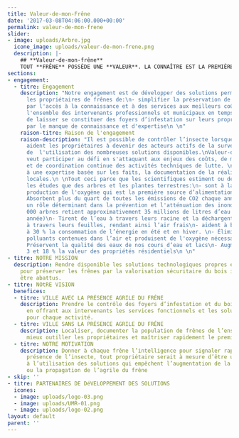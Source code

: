 ```yaml
---
title: Valeur-de-mon-Frêne
date: '2017-03-08T04:06:00.000+00:00'
permalink: valeur-de-mon-frene
slider:
- image: uploads/Arbre.jpg
  icone_image: uploads/valeur-de-mon-frene.png
  description: |-
    ## **Valeur-de-mon-frêne**
    TOUT **FRÊNE** POSSÈDE UNE **VALEUR**. LA CONNAÎTRE EST LA PREMIÈRE VICTOIRE FACE À L’AGRILE DU FRÊNE.
sections:
- engagement:
  - titre: Engagement
    description: "Notre engagement est de développer des solutions permettant à tous
      les propriétaires de frênes de:\n- simplifier la préservation de leurs arbres
      par l'accès à la connaissance et à des services aux meilleurs coûts\n - rejoindre
      l'ensemble des intervenants professionnels et municipaux en temps réel.\n- d’éviter
      de laisser se constituer des foyers d’infestation sur leurs propriétés ou territoire
      par le manque de connaissance et d'expertise\n \n"
    raison-titre: Raison de l'engagement
    raison-description: "Il est possible de contrôler l’insecte lorsque les gouvernements
      aident les propriétaires à devenir des acteurs actifs de la surveillance et
      de  l'utilisation des nombreuses solutions disponibles.\nValeur-de-mon-frêne
      veut participer au défi en s'attaquant aux enjeux des coûts, de mobilisation
      et de coordination continue des activités techniques de lutte. \nCeci grâce
      à une expertise basée sur les faits, la documentation de la réalité et des activités
      locales.\n \nTout ceci parce que les scientifiques estiment ou démontrent par
      les études que des arbres et les plantes terrestres:\n- sont à la base de la
      production de l'oxygène qui est la première source d’alimentation humaine \n-
      Absorbent plus du quart de toutes les émissions de CO2 chaque année\n- Jouent
      un rôle déterminant dans la prévention et l'atténuation des inondations (10
      000 arbres retient approximativement 35 millions de litres d’eau de pluie chaque
      année)\n- Tirent de l’eau à travers leurs racine et la déchargent dans l’atmosphère
      à travers leurs feuilles, rendant ainsi l’air frais\n- aident à baisser de 15
      à 30 % la consommation de l’énergie en été et en hiver. \n- Éliminent les particules
      polluants contenues dans l’air et produisent de l'oxygène nécessaire à la vie\n-
      Préservent la qualité des eaux de nos cours d’eau et lacs\n- Augmentent entre
      3 et 18 % la valeur des propriétés résidentiels\n \n"
- titre: NOTRE MISSION
  description: Rendre disponible les solutions technologiques propres et économiques
    pour préserver les frênes par la valorisation sécuritaire du bois infesté devant
    être abattus.
- titre: NOtRE VISION
  benefices:
  - titre: VILLE AVEC LA PRÉSENCE AGRILE DU FRÊNE
    description: Prendre le contrôle des foyers d’infestation et du bois résiduel
      en offrant aux intervenants les services fonctionnels et les solutions précises
      pour chaque activité.
  - titre: VILLE SANS LA PRÉSENCE AGRILE DU FRÊNE
    description: Localiser, documenter la population de frênes de l’ensemble du territoire  pour
      mieux outiller les propriétaires et maîtriser rapidement le premier foyer d’infestation.
  - titre: NOTRE MOTIVATION
    description: Donner à chaque frêne l’intelligence pour signaler rapidement la
      présence de l’insecte, tout propriétaire serait à mesure d’être un acteur crédible
      à l’utilisation des solutions qui empêchent l’augmentation de la population
      ou la propagation de l’agrile du frêne
- skip: ''
- titre: PARTENAIRES DE DéVELOPPEMENT DES SOLUTIONS
  icones:
  - image: uploads/logo-03.png
  - image: uploads/UMR-01.png
  - image: uploads/logo-02.png
layout: default
parent: ''
---
```

